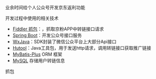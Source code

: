 业余时间给个人公众号开发京东返利功能

开发过程中使用的相关技术
- [Fiddler 抓包](https://www.telerik.com/fiddler)：，抓取京粉APP中转链接口请求
- [Spring Boot](https://spring.io/projects/spring-boot)：开发公众号接口服务
- [WxJava](https://github.com/Wechat-Group/WxJava)：SDK封装了微信公众平台上大部分Api接口 
- [Hutool](https://www.hutool.cn/)：Java工具包，用于发送http请求，调用转链接口获取推广链接
- [MyBatis-Plus](https://mp.baomidou.com/) ORM 框架
- [MySQL](https://www.mysql.com/) 存储用户转链信息


抓包





